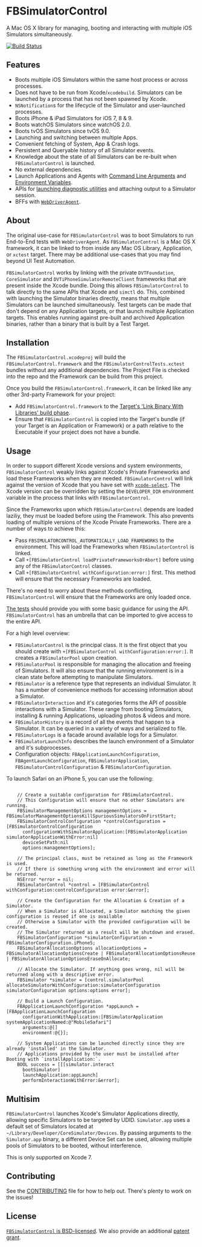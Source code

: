 # FBSimulatorControl
A Mac OS X library for managing, booting and interacting with multiple iOS Simulators simultaneously.

[![Build Status](https://travis-ci.org/facebook/FBSimulatorControl.svg?branch=master)](https://travis-ci.org/facebook/FBSimulatorControl)

## Features
- Boots multiple iOS Simulators within the same host process or across processes.
- Does not have to be run from Xcode/`xcodebuild`. Simulators can be launched by a process that has not been spawned by Xcode.
- `NSNotification`s for the lifecycle of the Simulator and user-launched processes.
- Boots iPhone & iPad Simulators for iOS 7, 8 & 9.
- Boots watchOS Simulators since watchOS 2.0.
- Boots tvOS Simulators since tvOS 9.0.
- Launching and switching between multiple Apps.
- Convenient fetching of System, App & Crash logs.
- Persistent and Queryable history of all Simulator events.
- Knowledge about the state of all Simulators can be re-built when `FBSimulatorControl` is launched.
- No external dependencies.
- Launch Applications and Agents with [Command Line Arguments](FBSimulatorControl/Configuration/FBProcessLaunchConfiguration.h#L24) and [Environment Variables](FBSimulatorControl/Configuration/FBProcessLaunchConfiguration.h#L29).
- APIs for [launching diagnostic utilities](FBSimulatorControl/Session/FBSimulatorSessionInteraction%2BDiagnostics.h) and attaching output to a Simulator session.
- BFFs with [`WebDriverAgent`](https://github.com/facebook/webdriveragent).

## About
The original use-case for `FBSimulatorControl` was to boot Simulators to run End-to-End tests with `WebDriverAgent`. As `FBSimulatorControl` is a Mac OS X framework, it can be linked to from inside any Mac OS Library, Application, or `xctest` target. There may be additional use-cases that you may find beyond UI Test Automation.

`FBSimulatorControl` works by linking with the private `DVTFoundation`, `CoreSimulator` and `DVTiPhoneSimulatorRemoteClient` frameworks that are present inside the Xcode bundle. Doing this allows  `FBSimulatorControl` to talk directly to the same APIs that Xcode and `simctl` do. This, combined with launching the Simulator binaries directly, means that multiple Simulators can be launched simultaneously. Test targets can be made that don't depend on any Application targets, or that launch multiple Application targets. This enables running against pre-built and archived Application binaries, rather than a binary that is built by a Test Target.

## Installation
The `FBSimulatorControl.xcodeproj` will build the `FBSimulatorControl.framework` and the `FBSimulatorControlTests.xctest` bundles without any additional dependencies. The Project File is checked into the repo and the Framework can be build from this project.

Once you build the `FBSimulatorControl.framework`, it can be linked like any other 3rd-party Framework for your project:
- Add `FBSimulatorControl.framework` to the [Target's 'Link Binary With Libraries' build phase](Help/link_binary_with_libraries.png).
- Ensure that `FBSimulatorControl` is copied into the Target's bundle (if your Target is an Application or Framework) or a path relative to the Executable if your project does not have a bundle.

## Usage
In order to support different Xcode versions and system environments, `FBSimulatorControl` weakly links against Xcode's Private Frameworks and load these Frameworks when they are needed. `FBSimulatorControl` will link against the version of Xcode that you have set with [`xcode-select`](https://developer.apple.com/library/mac/documentation/Darwin/Reference/ManPages/man1/xcode-select.1.html). The Xcode version can be overridden by setting the `DEVELOPER_DIR` environment variable in the process that links with `FBSimulatorControl`.

Since the Frameworks upon which `FBSimulatorControl` depends are loaded laziliy, they must be loaded before using the Framework. This also prevents loading of multiple versions of the Xcode Private Frameworks. There are a number of ways to achieve this:
- Pass `FBSIMULATORCONTROL_AUTOMATICALLY_LOAD_FRAMEWORKS` to the environment. This will load the Frameworks when `FBSimulatorControl` is linked.
- Call `+[FBSimulatorControl loadPrivateFrameworksOrAbort]` before using any of the `FBSimulatorControl` classes.
- Call `+[FBSimulatorControl withConfiguration:error:]` first. This method will ensure that the necessary Frameworks are loaded.

There's no need to worry about these methods conflicting, `FBSimulatorControl` will ensure that the Frameworks are only loaded once.

[The tests](FBSimulatorControlTests/Tests) should provide you with some basic guidance for using the API. `FBSimulatorControl` has an umbrella that can be imported to give access to the entire API.

For a high level overview:
- `FBSimulatorControl` is the principal class. It is the first object that you should create with `+[FBSimulatorControl withConfiguration:error:]`. It creates a `FBSimulatorPool` upon creation.
- `FBSimulatorPool` is responsible for managing the allocation and freeing of Simulators. It will also ensure that the running environment is in a clean state before attempting to manipulate Simulators.
- `FBSimulator` is a reference type that represents an individual Simulator. It has a number of convenience methods for accessing information about a Simulator.
- `FBSimulatorInteraction` and it's categories forms the API of possible interactions with a Simulator. These range from booting Simulators, installing & running Applications, uploading photos & videos and more.
- `FBSimulatorHistory` is a record of all the events that happen to a Simulator. It can be queried in a variety of ways and serialized to file.
- `FBSimulatorLogs` is a facade around available logs for a Simulator.
- `FBSimulatorLaunchInfo` describes the launch environment of a Simulator and it's subprocesses.
- Configuration objects: `FBApplicationLaunchConfiguration`, `FBAgentLaunchConfiguration`, `FBSimulatorApplication`, `FBSimulatorControlConfiguration` & `FBSimulatorConfiguration`.

To launch Safari on an iPhone 5, you can use the following:

```objc

    // Create a suitable configuration for FBSimulatorControl.
    // This Configuration will ensure that no other Simulators are running.
    FBSimulatorManagementOptions managementOptions = FBSimulatorManagementOptionsKillSpuriousSimulatorsOnFirstStart;    
    FBSimulatorControlConfiguration *controlConfiguration = [FBSimulatorControlConfiguration
      configurationWithSimulatorApplication:[FBSimulatorApplication simulatorApplicationWithError:nil]
      deviceSetPath:nil
      options:managementOptions];
    
    // The principal class, must be retained as long as the Framework is used.
    // If there is something wrong with the environment and error will be returned.
    NSError *error = nil;
    FBSimulatorControl *control = [FBSimulatorControl withConfiguration:controlConfiguration error:&error];
    
    // Create the Configuration for the Allocation & Creation of a Simulator.
    // When a Simulator is Allocated, a Simulator matching the given configuration is reused if one is available
    // Otherwise a Simulator with the provided configuration will be created.
    // The Simulator returned as a result will be shutdown and erased.
    FBSimulatorConfiguration *simulatorConfiguration = FBSimulatorConfiguration.iPhone5;
    FBSimulatorAllocationOptions allocationOptions = FBSimulatorAllocationOptionsCreate | FBSimulatorAllocationOptionsReuse | FBSimulatorAllocationOptionsEraseOnAllocate;
    
    // Allocate the Simulator. If anything goes wrong, nil will be returned along with a descriptive error.
    FBSimulator *simulator = [control.simulatorPool allocateSimulatorWithConfiguration:simulatorConfiguration simulatorConfiguration options:options error];
    
    // Build a Launch Configuration.
    FBApplicationLaunchConfiguration *appLaunch = [FBApplicationLaunchConfiguration
      configurationWithApplication:[FBSimulatorApplication systemApplicationNamed:@"MobileSafari"]
      arguments:@[]
      environment:@{}];
    
    // System Applications can be launched directly since they are already 'installed' in the Simulator.
    // Applications provided by the user must be installed after Booting with `installApplication:`.
    BOOL success = [[[simulator.interact
      bootSimulator]
      launchApplication:appLaunch]
      performInteractionWithError:&error];
```


## Multisim
`FBSimulatorControl` launches Xcode's Simulator Applications directly, allowing specific Simulators to be targeted by UDID. `Simulator.app` uses a default set of Simulators located at `~/Library/Developer/CoreSimulator/Devices`. By passing arguments to the `Simulator.app` binary, a different Device Set can be used, allowing multiple pools of Simulators to be booted, without interference.

This is only supported on Xcode 7.

## Contributing
See the [CONTRIBUTING](CONTRIBUTING) file for how to help out. There's plenty to work on the issues!

## License
[`FBSimulatorControl` is BSD-licensed](LICENSE). We also provide an additional [patent grant](PATENTS).
